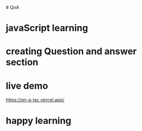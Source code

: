 #   Q n A 
# javaScript learning
# creating Question and answer section 
# live demo
https://qn-a-lac.vercel.app/
# happy learning
 
 

